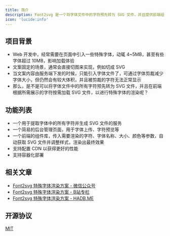 ```yaml
---
title: 简介
description: Font2svg 是一个将字体文件中的字符预先转为 SVG 文件，并且提供前端组件用来根据字符按需加载 SVG 以进行字体渲染的完整解决方案。
icon: 'lucide:info'
---
```


## 项目背景

- Web 开发中，经常需要在页面中引入一些特殊字体，动辄 4~5MB，甚至有些字体超过 10MB，影响加载体验
- 文案固定的场景，通常会直接切图来实现，例如切成 SVG
- 当文案内容由服务端下发的时候，只能引入字体文件了，可通过字体剪裁减少字体大小，但仍然会有较大体积，并且被剪裁的字符无法正常显示
- 那么，是不是可以将字体文件中的所有字符预先转为 SVG 文件，并且在前端根据所需展示的字符按需加载 SVG 文件，以进行特殊字体的渲染呢？

## 功能列表

- 一个用于提取字体中的所有字符并生成 SVG 文件的服务
- 一个简易的后台管理页面，用于字体上传、字符预览等
- 一个前端的组件库，传入需要渲染的字符、字体名称、大小、颜色等参数，自动获取 SVG 文件并调整样式，渲染出最终效果
- 支持配置 CDN 以获得更好的性能
- 支持容器化部署

## 相关文章

- [Font2svg 特殊字体渲染方案 - 微信公众号](https://mp.weixin.qq.com/s/eAlceV6H0JO019m8TozwxA)
- [Font2svg 特殊字体渲染方案 - B站专栏](https://www.bilibili.com/read/cv26464950)
- [Font2svg 特殊字体渲染方案 - HADB.ME](https://hadb.me/posts/font2svg-solution)

## 开源协议

[MIT](https://github.com/font2svg/font2svg/blob/main/LICENSE)
